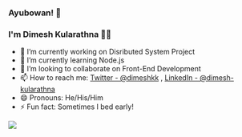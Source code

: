 ### Ayubowan! 🙏
### I'm Dimesh Kularathna 👨‍💻 

- 🔭 I’m currently working on Disributed System Project
- 🌱 I’m currently learning Node.js
- 👯 I’m looking to collaborate on Front-End Development
- 📫 How to reach me: [Twitter - @dimeshkk](https://twitter.com/dimeshkk) , [LinkedIn - @dimesh-kularathna](https://www.linkedin.com/in/dimesh-kularathna-21538b176/)
- 😄 Pronouns: He/His/Him
- ⚡ Fun fact: Sometimes I bed early!

<img src="https://github-readme-stats.vercel.app/api?username=dimeshk&&show_icons=true&title_color=ffffff&icon_color=bb2acf&text_color=daf7dc&bg_color=151515">
